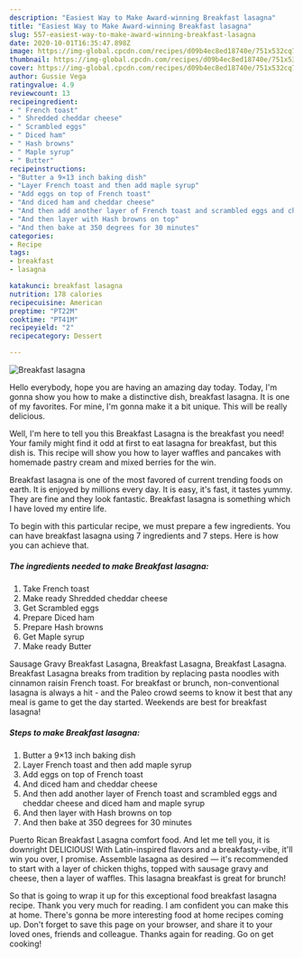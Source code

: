```yaml
---
description: "Easiest Way to Make Award-winning Breakfast lasagna"
title: "Easiest Way to Make Award-winning Breakfast lasagna"
slug: 557-easiest-way-to-make-award-winning-breakfast-lasagna
date: 2020-10-01T16:35:47.898Z
image: https://img-global.cpcdn.com/recipes/d09b4ec8ed18740e/751x532cq70/breakfast-lasagna-recipe-main-photo.jpg
thumbnail: https://img-global.cpcdn.com/recipes/d09b4ec8ed18740e/751x532cq70/breakfast-lasagna-recipe-main-photo.jpg
cover: https://img-global.cpcdn.com/recipes/d09b4ec8ed18740e/751x532cq70/breakfast-lasagna-recipe-main-photo.jpg
author: Gussie Vega
ratingvalue: 4.9
reviewcount: 13
recipeingredient:
- " French toast"
- " Shredded cheddar cheese"
- " Scrambled eggs"
- " Diced ham"
- " Hash browns"
- " Maple syrup"
- " Butter"
recipeinstructions:
- "Butter a 9×13 inch baking dish"
- "Layer French toast and then add maple syrup"
- "Add eggs on top of French toast"
- "And diced ham and cheddar cheese"
- "And then add another layer of French toast and scrambled eggs and cheddar cheese and diced ham and maple syrup"
- "And then layer with Hash browns on top"
- "And then bake at 350 degrees for 30 minutes"
categories:
- Recipe
tags:
- breakfast
- lasagna

katakunci: breakfast lasagna 
nutrition: 178 calories
recipecuisine: American
preptime: "PT22M"
cooktime: "PT41M"
recipeyield: "2"
recipecategory: Dessert

---
```



![Breakfast lasagna](https://img-global.cpcdn.com/recipes/d09b4ec8ed18740e/751x532cq70/breakfast-lasagna-recipe-main-photo.jpg)

Hello everybody, hope you are having an amazing day today. Today, I'm gonna show you how to make a distinctive dish, breakfast lasagna. It is one of my favorites. For mine, I'm gonna make it a bit unique. This will be really delicious.

Well, I&#39;m here to tell you this Breakfast Lasagna is the breakfast you need! Your family might find it odd at first to eat lasagna for breakfast, but this dish is. This recipe will show you how to layer waffles and pancakes with homemade pastry cream and mixed berries for the win.

Breakfast lasagna is one of the most favored of current trending foods on earth. It is enjoyed by millions every day. It is easy, it's fast, it tastes yummy. They are fine and they look fantastic. Breakfast lasagna is something which I have loved my entire life.


To begin with this particular recipe, we must prepare a few ingredients. You can have breakfast lasagna using 7 ingredients and 7 steps. Here is how you can achieve that.

<!--inarticleads1-->

##### The ingredients needed to make Breakfast lasagna:

1. Take  French toast
1. Make ready  Shredded cheddar cheese
1. Get  Scrambled eggs
1. Prepare  Diced ham
1. Prepare  Hash browns
1. Get  Maple syrup
1. Make ready  Butter


Sausage Gravy Breakfast Lasagna, Breakfast Lasagna, Breakfast Lasagna. Breakfast Lasagna breaks from tradition by replacing pasta noodles with cinnamon raisin French toast. For breakfast or brunch, non-conventional lasagna is always a hit - and the Paleo crowd seems to know it best that any meal is game to get the day started. Weekends are best for breakfast lasagna! 

<!--inarticleads2-->

##### Steps to make Breakfast lasagna:

1. Butter a 9×13 inch baking dish
1. Layer French toast and then add maple syrup
1. Add eggs on top of French toast
1. And diced ham and cheddar cheese
1. And then add another layer of French toast and scrambled eggs and cheddar cheese and diced ham and maple syrup
1. And then layer with Hash browns on top
1. And then bake at 350 degrees for 30 minutes


Puerto Rican Breakfast Lasagna comfort food. And let me tell you, it is downright DELICIOUS! With Latin-inspired flavors and a breakfasty-vibe, it&#39;ll win you over, I promise. Assemble lasagna as desired — it&#39;s recommended to start with a layer of chicken thighs, topped with sausage gravy and cheese, then a layer of waffles. This lasagna breakfast is great for brunch! 

So that is going to wrap it up for this exceptional food breakfast lasagna recipe. Thank you very much for reading. I am confident you can make this at home. There's gonna be more interesting food at home recipes coming up. Don't forget to save this page on your browser, and share it to your loved ones, friends and colleague. Thanks again for reading. Go on get cooking!
